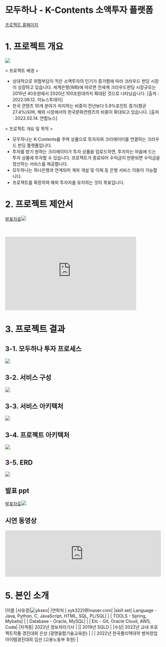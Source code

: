 # 모두하나 - K-Contents 소액투자 플랫폼

[프로젝트 홈페이지](https://koposoftware.github.io/2022_8_ykseo/)

# 1. 프로젝트 개요
<img src="project_info.png"/>

< 프로젝트 배경 >
- 상대적으로 위험부담이 적은 소액투자의 인기가 증가함에 따라 크라우드 펀딩 시장이 성장하고 있습니다. 세계은행(WB)에 따르면 전세계 크라우드펀딩 시장규모는 2015년 40조원에서 2020년 100조원대까지 확대된 것으로 나타났습니다. [출처 : 2022.06.12. 이뉴스투데이]
- 한국 콘텐츠 10개 분야가 차지하는 비중이 전년보다 5.9%포인트 증가(평균 27.4%)되며, 해외 시장에서의 한국문화컨텐츠의 비중이 확대되고 있습니다. [출처 : 2022.02.14. 연합뉴스]

< 프로젝트 개요 및 목적 >
- 모두하나는 K-Contents를 주력 상품으로 투자자와 크리에이터를 연결하는 크라우드 펀딩 플랫폼입니다.
- 투자를 받기 원하는 크리에이터가 투자 상품을 업로드하면, 투자자는 마음에 드는 투자 상품에 투자할 수 있습니다. 프로젝트가 종료되어 수익금이 반환되면 수익금을 정산하는 서비스를 제공합니다.
- 모두하나는 하나은행과 연계되어 계좌 개설 및 이체 등 은행 서비스 이용이 가능합니다.
- 프로젝트를 확장하여 해외 투자자를 유치하는 것이 목표입니다. 

# 2. 프로젝트 제안서

[발표자료<img src="ppt.jpg"/>](/project.pptx)<br>
<br> <br> 
<iframe width="424" height="238" src="https://www.youtube.com/embed/reOGfxYJre0" title="YouTube video player" frameborder="0" allow="accelerometer; autoplay; clipboard-write; encrypted-media; gyroscope; picture-in-picture" allowfullscreen></iframe>

# 3. 프로젝트 결과
## 3-1. 모두하나 투자 프로세스
<img src="fund_process.png"/><br>
## 3-2. 서비스 구성
<img src="service.png"/><br>
## 3-3. 서비스 아키텍처
<img src="service_architecture.png"/><br>
## 3-4. 프로젝트 아키텍처
<img src="project_architecture.png"/><br>
## 3-5. ERD
<img src="erd.JPG"/><br>

## 발표 ppt 
[발표자료<img src="ppt.jpg"/>](/project.pptx)<br>

## 시연 동영상 
<iframe style="width:100%;" src="https://www.youtube.com/embed/kIhcEC27FOY" title="한국폴리텍대학 광명융합기술교육원 2260341011 서유경 - 최종 프로젝트 시연영상" frameborder="0" allow="accelerometer; autoplay; clipboard-write; encrypted-media; gyroscope; picture-in-picture" allowfullscreen></iframe>


# 5. 본인 소개

|이름 |서유경|![ykseo](/ykseo.jpg)|
|연락처 | syk322(@)naver.com|
|skill set| Language - Java, Python, C, JavaScript, HTML, SQL, PL/SQL|
| | TOOLS - Spring, Mybatis|
| | Database - Oracle, MySQL|
| | Etc - Git, Oracle Cloud, AWS, Cuda|
|자격증| 2022년 정보처리기사 |
|| 2019년 SQLD |
|수상| 2022년 교내 프로젝트작품 경진대회 은상 (광명융합기술교육원) |
| | 2022년 한국폴리텍대학 벤처창업아이템경진대회 입선 (고용노동부 후원)  |

